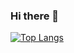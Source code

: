 ### Hi there 👋

[![Top Langs](https://github-readme-stats.vercel.app/api/top-langs/?username=valfranciscangeli)](https://github.com/anuraghazra/github-readme-stats)

<!--
**valfranciscangeli/valfranciscangeli** is a ✨ _special_ ✨ repository because its `README.md` (this file) appears on your GitHub profile.

Here are some ideas to get you started:

- 🔭 I’m currently working on ...
- 🌱 I’m currently learning ...
- 👯 I’m looking to collaborate on ...
- 🤔 I’m looking for help with ...
- 💬 Ask me about ...
- 📫 How to reach me: ...
- 😄 Pronouns: ...
- ⚡ Fun fact: ...
-->
